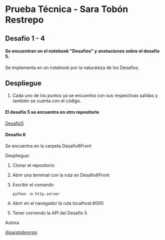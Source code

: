 
# Prueba Técnica - Sara Tobón Restrepo

## Desafío 1 - 4 

#### Se encuentran en el notebook "Desafios" y anotaciones sobre el desafio 5.

Se implementa en un notebook por la naturaleza de los Desafios.


## Despliegue 

1. Cada uno de los puntos ya se encuentra con sus respectivas salidas y también se cuenta con el código.


#### El desafío 5 se encuentra en otro repositorio

[Desafío5](https://github.com/saratobonrpo/employees-d5.git)

#### Desafío 6

Se encuentra en la carpeta Desafio6Front

Despliegue:

1. Clonar el repositorio

2. Abrir una terminal con la ruta en Desafio6Front

3. Escribir el comando

    ```
    python -m http.server
    ```
4. Abrir en el navegador la ruta localhost:8000

5. Tener corriendo la API del Desafío 5

Autora

[@saratobonrpo](https://github.com/saratobonrpo)